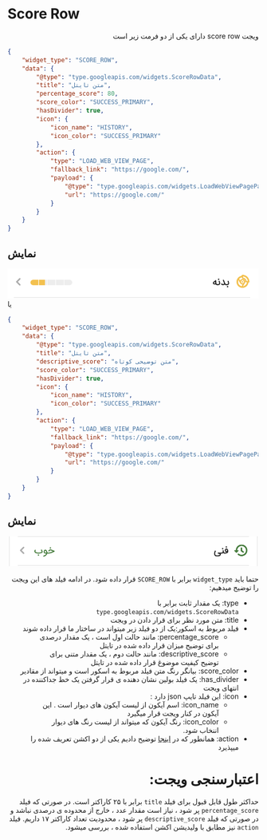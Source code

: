 # Score Row
<div dir="rtl">
ویجت score row دارای یکی از دو فرمت زیر است
</div>

```json
{
    "widget_type": "SCORE_ROW",
    "data": {
        "@type": "type.googleapis.com/widgets.ScoreRowData",
        "title": "متن تایتل",
        "percentage_score": 80,
        "score_color": "SUCCESS_PRIMARY",
        "hasDivider": true,
        "icon": {
            "icon_name": "HISTORY",
            "icon_color": "SUCCESS_PRIMARY"
        },
        "action": {
            "type": "LOAD_WEB_VIEW_PAGE",
            "fallback_link": "https://google.com/",
            "payload": {
                "@type": "type.googleapis.com/widgets.LoadWebViewPagePayload",
                "url": "https://google.com/"
            }
        }
    }
}
```
##  نمایش
![ScreenShot](doc-images/score_row_percentage.png)
یا 
```json
{
    "widget_type": "SCORE_ROW",
    "data": {
        "@type": "type.googleapis.com/widgets.ScoreRowData",
        "title": "متن تایتل",
        "descriptive_score": "متن توضیحی کوتاه",
        "score_color": "SUCCESS_PRIMARY",
        "hasDivider": true,
        "icon": {
            "icon_name": "HISTORY",
            "icon_color": "SUCCESS_PRIMARY"
        },
        "action": {
            "type": "LOAD_WEB_VIEW_PAGE",
            "fallback_link": "https://google.com/",
            "payload": {
                "@type": "type.googleapis.com/widgets.LoadWebViewPagePayload",
                "url": "https://google.com/"
            }
        }
    }
}
```

## نمایش
![ScreenShot](doc-images/score_row_descriptive.png)
<div dir="rtl">

حتما باید `widget_type` برابر با `SCORE_ROW` قرار داده شود.
در ادامه فیلد های این ویجت را توضیح میدهیم:
- type: یک مقدار ثابت برابر با `type.googleapis.com/widgets.ScoreRowData`
- title: متن مورد نظر برای قرار دادن در ویجت
- فیلد مربوط به اسکور:یک از دو فیلد زیر میتواند در ساختار ما قرار داده شوند
  -  percentage_score: مانند حالت اول است ، یک مقدار درصدی برای توضیح میزان قرار داده شده در تایتل
  - descriptive_score: مانند حالت دوم ، یک مقدار متنی برای توضیح کیفیت موضوغ قرار داده شده در تایتل
- score_color: بیانگر رنگ متن فیلد مربوط به اسکور است و میتواند از مقادیر
- has_divider: یک فیلد بولین نشان دهنده ی قرار گرفتن یک خط جداکننده در انتهای ویجت
- icon: این فیلد تایپ json دارد :
  - icon_name: اسم آیکون از لیست آیکون های دیوار است . این آیکون در کنار ویجت قرار میگیرد
  - icon_color: رنگ آیکون که میتواند از لیست رنگ های دیوار اننخاب شود.
- action: همانطور که در [اینجا](actions/index.md) توضیح دادیم یکی از دو اکشن تعریف شده را میپذیرد


# اعتبارسنجی ویجت:
حداکثر طول قابل قبول برای فیلد `title` برابر با ۲۵ کاراکتر است. در صورتی که فیلد `percentage_score` پر شود ، نیاز است مقدار عدد ، خارج از محدوده ی درصدی نباشد و در صورتی که فیلد `descriptive_score` پر شود ، محدودیت تعداد کاراکتر ۱۷ داریم.
فیلد `action` نیز مطابق با ولیدیشن اکشن استفاده شده ، بررسی میشود.
</div>
